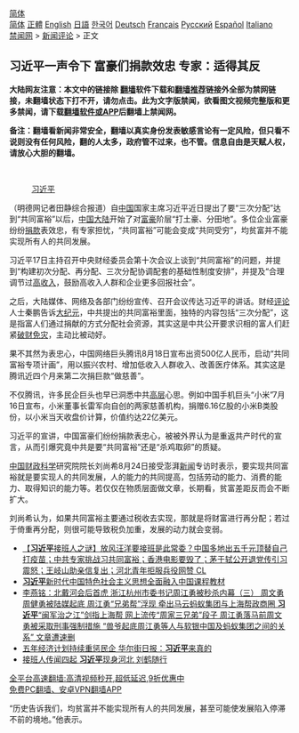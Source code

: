  <!-- 面包屑导航 --> <div class="breadcrumb"><!-- GTranslate: https://gtranslate.io/ -->  <div class="switcher notranslate">  <div class="selected">  <a href="#" onclick="return false;"> 简体</a>  </div>  <div class="option">  <a href="https://www.bannedbook.org" onclick="doGTranslate('zh-CN|zh-CN');jQuery('div.switcher div.selected a').html(jQuery(this).html());return false;" title="简体中文" class="nturl selected"> 简体</a>  <a href="https://www.bannedbook.org/zh-tw/" onclick="doGTranslate('zh-CN|zh-TW');jQuery('div.switcher div.selected a').html(jQuery(this).html());return false;" title="繁體中文" class="nturl"> 正體</a>  <a href="https://www.bannedbook.org/en/" onclick="doGTranslate('zh-CN|en');jQuery('div.switcher div.selected a').html(jQuery(this).html());return false;" title="English" class="nturl"> English</a>  <a href="https://www.bannedbook.org/ja/" onclick="doGTranslate('zh-CN|ja');jQuery('div.switcher div.selected a').html(jQuery(this).html());return false;" title="日本語" class="nturl"> 日語</a>  <a href="https://www.bannedbook.org/ko/" onclick="doGTranslate('zh-CN|ko');jQuery('div.switcher div.selected a').html(jQuery(this).html());return false;" title="한국어" class="nturl"> 한국어</a>  <a href="https://www.bannedbook.org/de/" onclick="doGTranslate('zh-CN|de');jQuery('div.switcher div.selected a').html(jQuery(this).html());return false;" title="Deutsch" class="nturl"> Deutsch</a>  <a href="https://www.bannedbook.org/fr/" onclick="doGTranslate('zh-CN|fr');jQuery('div.switcher div.selected a').html(jQuery(this).html());return false;" title="Français" class="nturl"> Français</a>  <a href="https://www.bannedbook.org/ru/" onclick="doGTranslate('zh-CN|ru');jQuery('div.switcher div.selected a').html(jQuery(this).html());return false;" title="Русский" class="nturl"> Русский</a>  <a href="https://www.bannedbook.org/es/" onclick="doGTranslate('zh-CN|es');jQuery('div.switcher div.selected a').html(jQuery(this).html());return false;" title="Español" class="nturl"> Español</a>  <a href="https://www.bannedbook.org/it/" onclick="doGTranslate('zh-CN|it');jQuery('div.switcher div.selected a').html(jQuery(this).html());return false;" title="Italiano" class="nturl"> Italiano</a>  </div>  </div>      <div class='breadcrumb-sub'><!-- Breadcrumb NavXT 6.3.0 --> <a href="https://www.bannedbook.org/" class="home">禁闻网</a> &gt; <a href="https://www.bannedbook.org/bnews/comments/" class="category">新闻评论</a> &gt; 正文</div></div><h2>习近平一声令下 富豪们捐款效忠 专家：适得其反</h2> <p class="notice"><b>大陆网友注意：本文中的链接除 <a href="https://github.com/bannedbook/fanqiang" >翻墙</a>软件下载和<a href="https://github.com/killgcd/justmysocks/blob/master/README.md">翻墙推荐</a>链接外全部为禁网链接，未翻墙状态下打不开，请勿点击。此为文字版禁闻，欲看图文视频完整版和更多禁闻，请下载<a href="https://github.com/bannedbook/fanqiang">翻墙软件或APP</a>后翻墙上禁闻网。</p><p>备注：翻墙看新闻非常安全，翻墙以真实身份发表敏感言论有一定风险，但只看不说则没有任何风险，翻的人太多，政府管不过来，也不管。信息自由是天赋人权，请放心大胆的翻墙。</b></p>  <div class="entry"> <br /> <figure><a href="https://i1.wp.com/upload-images-bucket-v64rleca837do.s3.eu-west-1.amazonaws.com/wp-content/uploads/2021/03/11042243/1127174574_16149502380001n.jpg?fit=734%2C421&#038;ssl=1" data-caption="习近平"></a><figcaption class="wp-caption-text"><a href="https://www.bannedbook.org/bnews/tag/%e4%b9%a0%e8%bf%91%e5%b9%b3/" class="st_tag internal_tag" rel="tag" title="标签 习近平 下的日志">习近平</a></figcaption></figure> <p>（明德网记者田静综合报道）自<span class='wp_keywordlink_affiliate'><a href="https://www.bannedbook.org/" title="中国" target="_blank">中国</a></span>国家主席习近平近日提出了要“三次分配”达到“共同富裕”以后，<a href="https://www.bannedbook.org/bnews/tag/%E4%B8%AD%E5%9B%BD/" class="st_tag internal_tag" rel="tag" title="标签 中国 下的日志">中国</a><span class='wp_keywordlink_affiliate'><a href="https://www.bannedbook.org/" title="大陆" target="_blank">大陆</a></span>开始了对<a href="https://www.bannedbook.org/bnews/tag/%e5%af%8c%e8%b1%aa/" class="st_tag internal_tag" rel="tag" title="标签 富豪 下的日志">富豪</a>阶层“打土豪、分田地”。多位企业富豪纷纷<a href="https://www.bannedbook.org/bnews/tag/%E6%8D%90%E6%AC%BE/" class="st_tag internal_tag" rel="tag" title="标签 捐款 下的日志">捐款</a>表效忠，有专家担忧，“共同富裕”可能会变成“共同受穷”，均贫富并不能实现所有人的共同发展。</p> <p>习近平17日主持召开中央财经委员会第十次会议上谈到“共同富裕”的问题，并提到“构建初次分配、再分配、三次分配协调配套的基础性制度安排”，并提及“合理调节过<a href="https://www.bannedbook.org/bnews/tag/%E9%AB%98%E6%94%B6%E5%85%A5/" class="st_tag internal_tag" rel="tag" title="标签 高收入 下的日志">高收入</a>，鼓励高收入人群和企业更多回报社会”。</p>  <p>之后，大陆媒体、网络及各部门纷纷宣传、召开会议传达习近平的讲话。财经<span class='wp_keywordlink_affiliate'><a href="https://www.bannedbook.org/bnews/comments/" title="新闻评论" target="_blank">评论</a></span>人士秦鹏告诉<span class='wp_keywordlink_affiliate'><a href="http://www.epochtimes.com/" title="大纪元" target="_blank">大纪元</a></span>，中共提出的共同富裕里面，独特的内容包括“三次分配”，这是指富人们通过捐献的方式分配社会资源，其实这是中共公开要求识相的富人们赶紧<a href="https://www.bannedbook.org/bnews/tag/%E7%A0%B4%E8%B4%A2%E5%85%8D%E7%81%BE/" class="st_tag internal_tag" rel="tag" title="标签 破财免灾 下的日志">破财免灾</a>，主动比被动好。</p> <p>果不其然为表忠心，中国网络巨头腾讯8月18日宣布出资500亿人民币，启动“共同富裕专项计画”，用以振兴农村、增加低收入人群收入、改善医疗体系。其实这是腾讯近四个月来第二次捐巨款“做慈善”。</p>  <p>不仅腾讯，许多民企巨头也早已洞悉中共<span class='wp_keywordlink_affiliate'><a href="https://www.bannedbook.org/bnews/ccpdope/" title="中共高层内幕" target="_blank">高层</a></span>心思。例如中国手机巨头“小米”7月16日宣布，小米董事长雷军向自创的两家慈善机构，捐赠6.16亿股的小米B类股份，以小米当天收盘价计算，价值约达22亿美元。</p> <p>习近平的宣讲，中国富豪们纷纷捐款表忠心，被被外界认为是重返共产时代的宣言，从而引爆究竟中共是要“共同富裕”还是“杀鸡取卵”的质疑。</p>  <p><a href="https://www.bannedbook.org/bnews/tag/%E4%B8%AD%E5%9B%BD%E8%B4%A2%E6%94%BF/" class="st_tag internal_tag" rel="tag" title="标签 中国财政 下的日志">中国财政</a><span class='wp_keywordlink'><a href="https://www.bannedbook.org/forum11/topic309.html" title="禁片：“科学”的棍子" target="_blank">科学</a></span>研究院院长刘尚希8月24日接受澎湃<span class='wp_keywordlink_affiliate'><a href="https://www.bannedbook.org/" title="新闻">新闻</a></span>专访时表示，要实现共同富裕就是要实现人的共同发展，人的能力的共同提高，包括劳动的能力、消费的能力、取得知识的能力等。若仅仅在物质层面做文章，长期看，贫富差距反而会不断扩大。</p> <p>刘尚希认为，如果共同富裕主要通过税收去实现，那就是将财富进行再分配；若过于倚重再分配，则很可能导致税负加重，发展的动力就会变弱。</p>  <ul class='op-related-articles' title='相关阅读'> <li><a href='https://www.bannedbook.org/bnews/bannedvideo/20210825/1612557.html' target='_blank'>【<b>习近平</b>接班人之谜】放风汪洋要接班是此常委？中国多地出五千元顶替自己打疫苗；中共专家挑战习共同富裕；香港电影要毁了；茅于轼公开退党传引习震怒；王岐山助亲信复出；河北青年拒服兵役网赞 CL</a></li> <li><a href='https://www.bannedbook.org/bnews/headline/20210825/1612553.html' target='_blank'><b>习近平</b>新时代中国特色社会主义思想全面融入中国课程教材</a></li> <li><a href='https://www.bannedbook.org/bnews/comments/20210825/1612534.html' target='_blank'>李燕铭：北戴河会后首虎 浙江杭州市委书记周江勇被秒杀内幕（三） 周文勇周健勇被陆媒起底 周江勇“兄弟帮”浮现 牵出马云蚂蚁集团与上海帮政商圈 <b>习近平</b>“闽军治之江”剑指上海帮 网上流传“周家三兄弟”段子 周江勇落马前周文勇被采取刑事强制措施 “兽爷起底周江勇等人与软银中国及蚂蚁集团之间的关系” 文章遭速删</a></li> <li><a href='https://www.bannedbook.org/bnews/cnnews/20210825/1612505.html' target='_blank'>五年经济计划持续重惩民企 华尔街日报：<b>习近平</b>来真的</a></li> <li><a href='https://www.bannedbook.org/bnews/comments/20210825/1612501.html' target='_blank'>接班人传闻四起 <b>习近平</b>现身河北 刘鹤随行</a></li> </ul> <p class="texttj"> <a href="https://github.com/bannedbook/fanqiang/wiki/V2ray%E6%9C%BA%E5%9C%BA" target="_blank">全平台高速翻墙:高清视频秒开,超低延迟,9折优惠中</a><br/> <a href="https://github.com/bannedbook/fanqiang/wiki/%E7%A6%81%E9%97%BB%E7%BD%91%E5%AE%89%E5%8D%93%E7%BF%BB%E5%A2%99%E6%96%B0%E9%97%BBAPP" target="_blank">免费PC翻墙、安卓VPN翻墙APP</a></p><p>“历史告诉我们，均贫富并不能实现所有人的共同发展，甚至可能使发展陷入停滞不前的境地。”他表示。</p><a name='sharetosocial'></a>  <div style="margin-bottom:5px;padding-bottom:5px;clear:both"> <div id="archive-pix-1" class="banner-ads"> <!-- AuctionX Display platform tag START --> <div id="26318x728x90x621x_ADSLOT2" clicktrack="%%CLICK_URL_ESC%%"></div> <!-- AuctionX Display platform tag END --> </div> <div id="archive-pix-2" class="banner-ads"> <!-- AuctionX Display platform tag START --> <div id="26315x300x250x621x_ADSLOT2" clicktrack="%%CLICK_URL_ESC%%"></div> <!-- AuctionX Display platform tag END --> </div> </div>  <div id="archive-pix-1" class="banner-ads"> <!-- AuctionX Display platform tag START --> <div id="26318x728x90x621x_ADSLOT3" clicktrack="%%CLICK_URL_ESC%%"></div> <!-- AuctionX Display platform tag END --> </div> </div><!--END ENTRY--> 